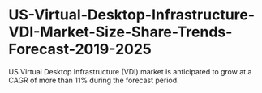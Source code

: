 # US-Virtual-Desktop-Infrastructure-VDI-Market-Size-Share-Trends-Forecast-2019-2025
US Virtual Desktop Infrastructure (VDI) market is anticipated to grow at a CAGR of more than 11% during the forecast period. 
